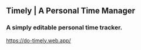 ## Timely | A Personal Time Manager

### A simply editable personal time tracker.

https://do-timely.web.app/
